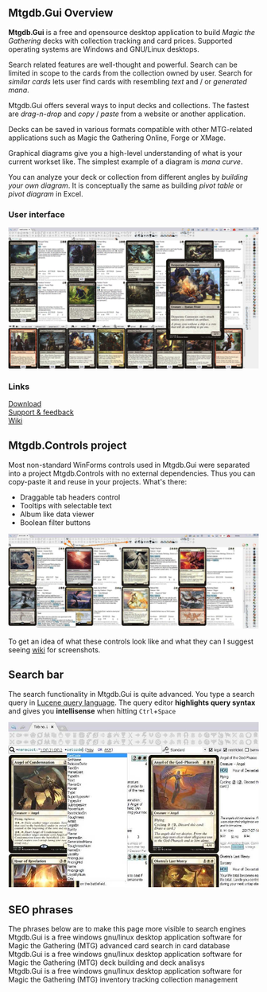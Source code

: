 ## Mtgdb.Gui Overview

**Mtgdb.Gui** is a free and opensource desktop application to build *Magic the Gathering* decks 
with collection tracking and card prices. Supported operating systems are Windows and GNU/Linux 
desktops.

Search related features are well-thought and powerful. Search can be limited in scope to the cards
from the collection owned by user. Search for *similar cards* lets user find cards with resembling 
*text* and / or *generated mana*.

Mtgdb.Gui offers several ways to input decks and collections. The fastest are *drag-n-drop* and 
*copy* / *paste* from a website or another application.

Decks can be saved in various formats compatible with other MTG-related applications such as
Magic the Gathering Online, Forge or XMage.

Graphical diagrams give you a high-level understanding of what is your current workset like.
The simplest example of a diagram is *mana curve*.

You can analyze your deck or collection from different angles by *building your own diagram*. 
It is conceptually the same as building *pivot table* or *pivot diagram* in Excel.

### User interface

[![Mtgdb.Gui user interface](https://github.com/NikolayXHD/Mtgdb/raw/master/out/help/l/Ixalan_small.jpg)](https://github.com/NikolayXHD/Mtgdb/raw/master/out/help/l/Ixalan_small.jpg)

### Links
[Download](https://py3j9.app.goo.gl/dl)  
[Support & feedback](https://py3j9.app.goo.gl/frm)  
[Wiki](https://py3j9.app.goo.gl/wiki)

## Mtgdb.Controls project
Most non-standard WinForms controls used in Mtgdb.Gui were separated into a
project Mtgdb.Controls with no external dependencies. Thus you can copy-paste
it and reuse in your projects. What's there:

* Draggable tab headers control
* Tooltips with selectable text
* Album like data viewer
* Boolean filter buttons

[![screenshot](https://github.com/NikolayXHD/Mtgdb/raw/master/out/help/l/Filter_example.jpg?raw=true)](https://github.com/NikolayXHD/Mtgdb/raw/master/out/help/l/Filter_example.jpg)

To get an idea of what these controls look like and what they can I suggest seeing [wiki](https://github.com/NikolayXHD/Mtgdb/wiki)
for screenshots.

## Search bar
The search functionality in Mtgdb.Gui is quite advanced.
You type a search query in [Lucene query language](https://lucene.apache.org/core/2_9_4/queryparsersyntax.html).
The query editor **highlights query syntax** and gives you **intellisense** when hitting `Ctrl`+`Space`

[![search intellisense](https://github.com/NikolayXHD/Mtgdb/raw/master/out/help/l/search_intellisense.jpg)](https://github.com/NikolayXHD/Mtgdb/raw/master/output/help/l/search_intellisense.jpg?raw=true)

## SEO phrases  
The phrases below are to make this page more visible to search engines  
Mtgdb.Gui is a free windows gnu/linux desktop application software for Magic the Gathering (MTG) advanced card search in card database  
Mtgdb.Gui is a free windows gnu/linux desktop application software for Magic the Gathering (MTG) deck building and deck analisys  
Mtgdb.Gui is a free windows gnu/linux desktop application software for Magic the Gathering (MTG) inventory tracking collection management
